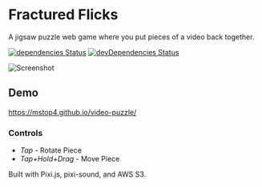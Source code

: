 # Fractured Flicks
A jigsaw puzzle web game where you put pieces of a video back together.

[![dependencies Status](https://david-dm.org/mstop4/video-puzzle/status.svg)](https://david-dm.org/mstop4/video-puzzle)
[![devDependencies Status](https://david-dm.org/mstop4/video-puzzle/dev-status.svg)](https://david-dm.org/mstop4/video-puzzle?type=dev)

![Screenshot](https://github.com/mstop4/video-puzzle/blob/master/img/demo4_15.gif)

## Demo
https://mstop4.github.io/video-puzzle/

### Controls

* *Tap* - Rotate Piece  
* *Tap+Hold+Drag* - Move Piece 

Built with Pixi.js, pixi-sound, and AWS S3.
